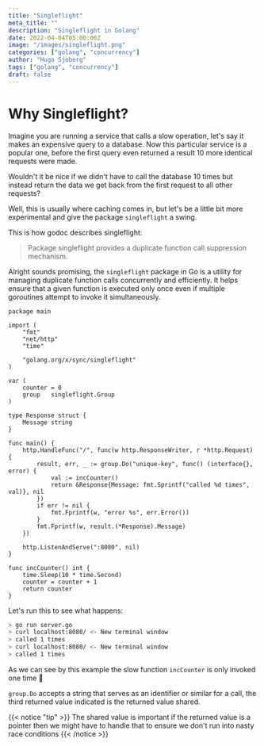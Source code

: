 ```yaml
---
title: "Singleflight"
meta_title: ""
description: "Singleflight in Golang"
date: 2022-04-04T05:00:00Z
image: "/images/singleflight.png"
categories: ["golang", "concurrency"]
author: "Hugo Sjoberg"
tags: ["golang", "concurrency"]
draft: false
---
```


# Why Singleflight?

Imagine you are running a service that calls a slow operation, let's say it makes an expensive query to a database. Now this particular service is a popular one, before the first query even returned a result 10 more identical requests were made.

Wouldn't it be nice if we didn't have to call the database 10 times but instead return the data we get back from the first request to all other requests?

Well, this is usually where caching comes in, but let's be a little bit more experimental and give the package `singleflight` a swing.

This is how godoc describes singleflight:

> Package singleflight provides a duplicate function call suppression mechanism.

Alright sounds promising, the `singleflight` package in Go is a utility for managing duplicate function calls concurrently and efficiently. It helps ensure that a given function is executed only once even if multiple goroutines attempt to invoke it simultaneously.

```golang
package main

import (
    "fmt"
    "net/http"
    "time"

    "golang.org/x/sync/singleflight"
)

var (
    counter = 0
    group   singleflight.Group
)

type Response struct {
    Message string
}

func main() {
    http.HandleFunc("/", func(w http.ResponseWriter, r *http.Request) {
        result, err, _ := group.Do("unique-key", func() (interface{}, error) {
            val := incCounter()
            return &Response{Message: fmt.Sprintf("called %d times", val)}, nil
        })
        if err != nil {
            fmt.Fprintf(w, "error %s", err.Error())
        }
        fmt.Fprintf(w, result.(*Response).Message)
    })

    http.ListenAndServe(":8080", nil)
}

func incCounter() int {
    time.Sleep(10 * time.Second)
    counter = counter + 1
    return counter
}
```

Let's run this to see what happens:
```bash
> go run server.go
> curl localhost:8080/ <- New terminal window
> called 1 times
> curl localhost:8080/ <- New terminal window
> called 1 times
```

As we can see by this example the slow function `incCounter` is only invoked one time :rocket:

`group.Do` accepts a string that serves as an identifier or similar for a call, the third returned value indicated is the returned value shared.

{{< notice "tip" >}}
The shared value is important if the returned value is a pointer then we might have to handle that to ensure we don't run into nasty race conditions
{{< /notice >}}
